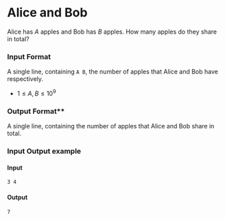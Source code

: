 # Alice and Bob 
Alice has $A$ apples and Bob has $B$ apples.
How many apples do they share in total?

### Input Format
A single line, containing `A B`, the number of apples that Alice and Bob have respectively.

- $1 \le A, B \le 10^9$

### Output Format**
A single line, containing the number of apples that Alice and Bob share in total.

### Input Output example

#### Input
```
3 4
```

#### Output
```
7
```